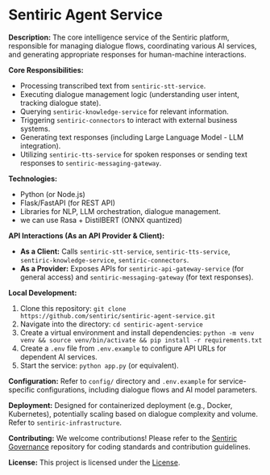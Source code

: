 # Sentiric Agent Service

**Description:** The core intelligence service of the Sentiric platform, responsible for managing dialogue flows, coordinating various AI services, and generating appropriate responses for human-machine interactions.

**Core Responsibilities:**
*   Processing transcribed text from `sentiric-stt-service`.
*   Executing dialogue management logic (understanding user intent, tracking dialogue state).
*   Querying `sentiric-knowledge-service` for relevant information.
*   Triggering `sentiric-connectors` to interact with external business systems.
*   Generating text responses (including Large Language Model - LLM integration).
*   Utilizing `sentiric-tts-service` for spoken responses or sending text responses to `sentiric-messaging-gateway`.

**Technologies:**
*   Python (or Node.js)
*   Flask/FastAPI (for REST API)
*   Libraries for NLP, LLM orchestration, dialogue management.
* we can use Rasa + DistilBERT (ONNX quantized)

**API Interactions (As an API Provider & Client):**
*   **As a Client:** Calls `sentiric-stt-service`, `sentiric-tts-service`, `sentiric-knowledge-service`, `sentiric-connectors`.
*   **As a Provider:** Exposes APIs for `sentiric-api-gateway-service` (for general access) and `sentiric-messaging-gateway` (for text responses).

**Local Development:**
1.  Clone this repository: `git clone https://github.com/sentiric/sentiric-agent-service.git`
2.  Navigate into the directory: `cd sentiric-agent-service`
3.  Create a virtual environment and install dependencies: `python -m venv venv && source venv/bin/activate && pip install -r requirements.txt`
4.  Create a `.env` file from `.env.example` to configure API URLs for dependent AI services.
5.  Start the service: `python app.py` (or equivalent).

**Configuration:**
Refer to `config/` directory and `.env.example` for service-specific configurations, including dialogue flows and AI model parameters.

**Deployment:**
Designed for containerized deployment (e.g., Docker, Kubernetes), potentially scaling based on dialogue complexity and volume. Refer to `sentiric-infrastructure`.

**Contributing:**
We welcome contributions! Please refer to the [Sentiric Governance](https://github.com/sentiric/sentiric-governance) repository for coding standards and contribution guidelines.

**License:**
This project is licensed under the [License](LICENSE).
